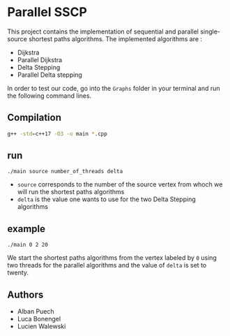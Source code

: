 # Parallel SSCP

This project contains the implementation of sequential and parallel single-source shortest paths algorithms.
The implemented algorithms are : 
- Dijkstra
- Parallel Dijkstra
- Delta Stepping
- Parallel Delta stepping 

In order to test our code, go into the ```Graphs``` folder in your terminal and run the following command lines.

## Compilation

```bash
g++ -std=c++17 -O3 -o main *.cpp
```


## run 
```
./main source number_of_threads delta 
```

- ```source``` corresponds to the number of the source vertex from whoch we will run the shortest paths algorithms
- ```delta``` is the value one wants to use for the two Delta Stepping algorithms

## example 
```
./main 0 2 20
```
We start the shortest paths algorithms from the vertex labeled by ```0``` using two threads for the parallel algorithms and the value of ```delta``` is set to twenty.

## Authors
- Alban Puech
- Luca Bonengel
- Lucien Walewski
